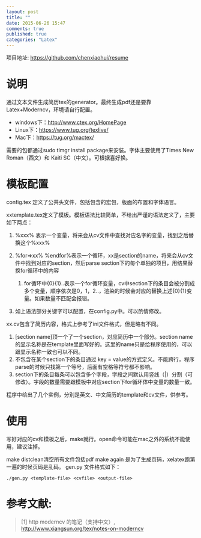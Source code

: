 ```yaml
---
layout: post
title: ""
date: 2015-06-26 15:47
comments: true
published: true
categories: "Latex"
---
```

项目地址: <https://github.com/chenxiaohui/resume>

# 说明

通过文本文件生成简历tex的generator。最终生成pdf还是要靠Latex+Moderncv，环境请自行配置。 

- windows下：<http://www.ctex.org/HomePage>
- Linux下：<https://www.tug.org/texlive/>
- Mac下：<https://tug.org/mactex/>

需要的包都通过sudo tlmgr install package来安装。字体主要使用了Times New Roman（西文）和 Kaiti SC（中文）。可根据喜好换。

# 模板配置

config.tex 定义了公共头文件，包括包含的宏包，版面的布置和字体语言。

xxtemplate.tex定义了模板。模板语法比较简单，不给出严谨的语法定义了，主要如下两点：

1. %xxx% 表示一个变量，将来会从cv文件中查找对应名字的变量，找到之后替换这个%xxx%
2. %for=>xx% %endfor%表示一个循环，xx是section的name，将来会从cv文件中找到对应的section，然后parse section下的每个单独的项目，用结果替换for循环中的内容

	1. for循环中{0}{1}..表示一个for循环变量，cv中section下的条目会被分割成多个变量，顺序依次是0，1，2..，渲染的时候会对应的替换上述{0}{1}变量。如果数量不匹配会报错。

3. 如上语法部分关键字可以配置，在config.py中。可以酌情修改。

xx.cv包含了简历内容，格式上参考了ini文件格式，但是略有不同。

1. [section name]顶一个了一个section，对应简历中一个部分。section name的显示名称是在template里面写好的。这里的name只是给程序使用的，可以跟显示名称一致也可以不同。
2. 不包含在某个section下的条目通过 key = value的方式定义。不能跨行，程序parse的时候只找第一个等号，后面有空格等符号都不影响。
3. section下的条目每条可以包含多个字段，字段之间默认用竖线（|）分割（可修改）。字段的数量需要跟模板中对应section下for循环体中变量的数量一致。

程序中给出了几个实例，分别是英文、中文简历的template和cv文件，供参考。


# 使用

写好对应的cv和模板之后，make就行。open命令可能在mac之外的系统不能使用，建议注掉。

make distclean清空所有文件包括pdf
make again 是为了生成页码，xelatex跑第一遍的时候页码是乱码。
gen.py 文件格式如下：

	./gen.py <template-file> <cvfile> <output-file>

# 参考文献:

>\[1] http moderncv 的笔记（支持中文）, <http://www.xiangsun.org/tex/notes-on-moderncv>
